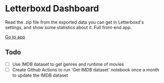 # Letterboxd Dashboard

Read the .zip file from the exported data you can get in Letterboxd's settings, and show some statistics about it. Full front-end app.

<a href="https://alexbatistaarantes.github.io/letterboxd-dashboard" target="_blank"> Go to app </a>

## Todo
- [ ] Use IMDB dataset to get genres and runtime of movies
- [ ] Create Github Actions to run 'Get IMDB dataset' notebook once a month to update the IMDB dataset
